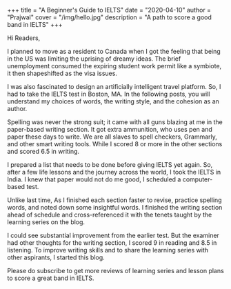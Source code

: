 +++
title = "A Beginner's Guide to IELTS"
date = "2020-04-10"
author = "Prajwal"
cover = "/img/hello.jpg"
description = "A path to score a good band in IELTS"
+++

Hi Readers,

I planned to move as a resident to Canada when I got the feeling that being in the US was limiting the uprising of dreamy ideas. The brief unemployment consumed the expiring student work permit like a symbiote, it then shapeshifted as the visa issues.

I was also fascinated to design an artificially intelligent travel platform. So, I had to take the IELTS test in Boston, MA. In the following posts, you will understand my choices of words, the writing style, and the cohesion as an author.

Spelling was never the strong suit; it came with all guns blazing at me in the paper-based writing section. It got extra ammunition, who uses pen and paper these days to write. We are all slaves to spell checkers, Grammarly, and other smart writing tools. While I scored 8 or more in the other sections and scored 6.5 in writing.

I prepared a list that needs to be done before giving IELTS yet again. So, after a few life lessons and the journey across the world, I took the IELTS in India. I knew that paper would not do me good, I scheduled a computer-based test.

Unlike last time, As I finished each section faster to revise, practice spelling words, and noted down some insightful words. I finished the writing section ahead of schedule and cross-referenced it with the tenets taught by the learning series on the blog.

I could see substantial improvement from the earlier test. But the examiner had other thoughts for the writing section, I scored 9 in reading and 8.5 in listening. To improve writing skills and to share the learning series with other aspirants, I started this blog.

Please do subscribe to get more reviews of learning series and lesson plans to score a great band in IELTS.

